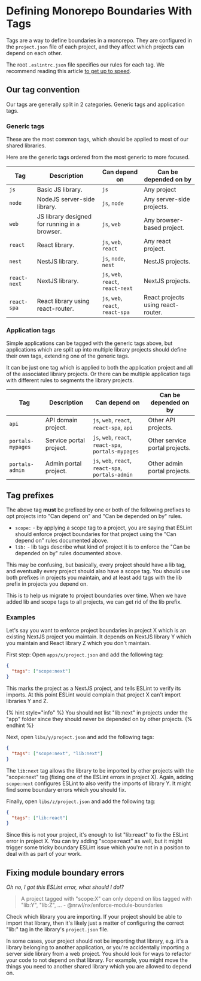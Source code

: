 # Defining Monorepo Boundaries With Tags

Tags are a way to define boundaries in a monorepo. They are configured in the `project.json` file of each project, and they affect which projects can depend on each other.

The root `.eslintrc.json` file specifies our rules for each tag. We recommend reading this article [to get up to speed](https://blog.nrwl.io/mastering-the-project-boundaries-in-nx-f095852f5bf4).

## Our tag convention

Our tags are generally split in 2 categories. Generic tags and application tags.

### Generic tags

These are the most common tags, which should be applied to most of our shared libraries.

Here are the generic tags ordered from the most generic to more focused.

| Tag | Description                                  | Can depend on         | Can be depended on by              |
| --- |----------------------------------------------|-----------------------|------------------------------------|
| `js` | Basic JS library.                            | `js`                  | Any project                        |
| `node` | NodeJS server-side library.                  | `js`, `node`          | Any server-side projects.          |
| `web` | JS library designed for running in a browser. | `js`, `web` | Any browser-based project.         |
| `react` | React library.                               | `js`, `web`, `react` | Any react project.                 | 
| `nest` | NestJS library.                              | `js`, `node`, `nest` | NestJS projects.                   |
| `react-next` | NextJS library.                              | `js`, `web`, `react`, `react-next` | NextJS projects.                   |
| `react-spa` | React library using react-router.            | `js`, `web`, `react`, `react-spa` | React projects using react-router. |

### Application tags

Simple applications can be tagged with the generic tags above, but applications which are split up into multiple library projects should define their own tags, extending one of the generic tags.

It can be just one tag which is applied to both the application project and all of the associated library projects. Or there can be multiple application tags with different rules to segments the library projects.

| Tag               | Description                 | Can depend on                                           | Can be depended on by              |
|-------------------|-----------------------------|---------------------------------------------------------|------------------------------------|
| `api`             | API domain project.         | `js`, `web`, `react`, `react-spa`, `api`                | Other API projects.                |
| `portals-mypages` | Service portal project.     | `js`, `web`, `react`, `react-spa`, `portals-mypages`     | Other service portal projects.     |
| `portals-admin`   | Admin portal project.       | `js`, `web`, `react`, `react-spa`, `portals-admin`      | Other admin portal projects.       |

## Tag prefixes

The above tag **must** be prefixed by one or both of the following prefixes to opt projects into "Can depend on" and "Can be depended on by" rules.

- `scope:` - by applying a scope tag to a project, you are saying that ESLint should enforce project boundaries for that project using the "Can depend on" rules documented above.
- `lib:` - lib tags describe what kind of project it is to enforce the "Can be depended on by" rules documented above.

This may be confusing, but basically, every project should have a lib tag, and eventually every project should also have a scope tag. You should use both prefixes in projects you maintain, and at least add tags with the lib prefix in projects you depend on.

This is to help us migrate to project boundaries over time. When we have added lib and scope tags to all projects, we can get rid of the lib prefix.

### Examples

Let's say you want to enforce project boundaries in project X which is an existing NextJS project you maintain. It depends on NextJS library Y which you maintain and React library Z which you don't maintain.

First step: Open `apps/x/project.json` and add the following tag:

```json
{
  "tags": ["scope:next"]
}
```

This marks the project as a NextJS project, and tells ESLint to verify its imports. At this point ESLint would complain that project X can't import libraries Y and Z.

{% hint style="info" %}
You should not list "lib:next" in projects under the "app" folder since they should never be depended on by other projects.
{% endhint %}

Next, open `libs/y/project.json` and add the following tags:

```json
{
  "tags": ["scope:next", "lib:next"]
}
```

The `lib:next` tag allows the library to be imported by other projects with the "scope:next" tag (fixing one of the ESLint errors in project X). Again, adding `scope:next` configures ESLint to also verify the imports of library Y. It might find some boundary errors which you should fix.

Finally, open `libs/z/project.json` and add the following tag:

```json
{
  "tags": ["lib:react"]
}
```

Since this is not your project, it's enough to list "lib:react" to fix the ESLint error in project X. You can try adding "scope:react" as well, but it might trigger some tricky boundary ESLint issue which you're not in a position to deal with as part of your work.

## Fixing module boundary errors

_Oh no, I got this ESLint error, what should I do!?_

>  A project tagged with "scope:X" can only depend on libs tagged with "lib:Y", "lib:Z", ... -  @nrwl/nx/enforce-module-boundaries

Check which library you are importing. If your project should be able to import that library, then it's likely just a matter of configuring the correct "lib:" tag in the library's `project.json` file.

In some cases, your project should not be importing that library, e.g. it's a library belonging to another application, or you're accidentally importing a server side library from a web project. You should look for ways to refactor your code to not depend on that library. For example, you might move the things you need to another shared library which you are allowed to depend on.
